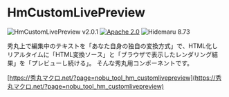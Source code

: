 # HmCustomLivePreview

![HmCustomLivePreview v2.0.1](https://img.shields.io/badge/HmCustomLivePreview-v2.0.1-6479ff.svg)
[![Apache 2.0](https://img.shields.io/badge/license-Apache_2.0-blue.svg?style=flat)](LICENSE)
![Hidemaru 8.73](https://img.shields.io/badge/Hidemaru-v8.73-6479ff.svg)

秀丸上で編集中のテキストを「あなた自身の独自の変換方式」で、HTML化し リアルタイムに「HTML変換ソース」と「ブラウザで表示したレンダリング結果」を「プレビューし続ける」。 そんな秀丸用コンポーネントです。

[https://秀丸マクロ.net/?page=nobu_tool_hm_customlivepreview](https://秀丸マクロ.net/?page=nobu_tool_hm_customlivepreview)

